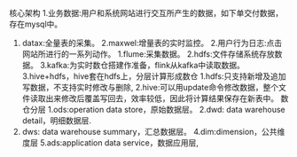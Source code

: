 核心架构
1.业务数据:用户和系统网站进行交互所产生的数据，如下单交付数据，存在mysql中。
1. datax:全量表的采集。
2.maxwel:增量表的实时监控。
2.用户行为日志:点击网站所进行的一系列动作。
1.flume:采集数据。
2.hdfs:文件存储系统存放数据。
3.kafka:为实时数仓搭建作准备，flink从kafka中读取数据。3.hive+hdfs，hive套在hdfs上，分层计算形成数仓
1.hdfs:只支持新增及追加写数据，不支持实时修改与删除,
2.hive:可以用update命令修改数据，整个文件读取出来修改后覆盖写回去，效率较低，因此将计算结果保存在新表中。
数仓分层
1.ods:operation data store，原始数据层。
2.dwd: data warehouse detail，明细数据层.
3. dws: data warehouse summary，汇总数据层。
4.dim:dimension，公共维度层
5.ads:application data service，数据应用层,